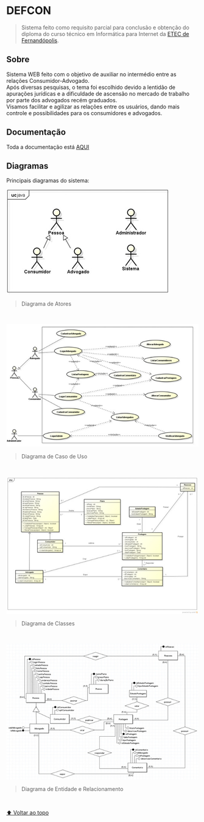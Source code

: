 # DEFCON

> Sistema feito como requisito parcial para conclusão e obtenção do diploma do curso técnico em Informática para Internet da [ETEC de Fernandópolis](https://etecfernandopolis.com.br/site/inicio/).

## Sobre
Sistema WEB feito com o objetivo de auxiliar no intermédio entre as relações Consumidor-Advogado. 
<br>
Após diversas pesquisas, o tema foi escolhido devido a lentidão de apurações jurídicas e a dificuldade de ascensão no mercado de trabalho por parte dos advogados recém graduados.
<br>
Visamos facilitar e agilizar as relações entre os usuários, dando mais controle e possibilidades para os consumidores e advogados.

## Documentação
Toda a documentação está [AQUI](https://github.com/grigolin/defcon/tree/main/documentacao)

## Diagramas
Principais diagramas do sistema:

![image](https://raw.githubusercontent.com/grigolin/defcon/main/docs/diagrama%20de%20atores.jpeg)
> Diagrama de Atores

<br>

![image](https://raw.githubusercontent.com/grigolin/defcon/main/docs/diagrama%20de%20caso%20de%20uso.jpeg)
> Diagrama de Caso de Uso

<br>

![image](https://raw.githubusercontent.com/grigolin/defcon/main/docs/diagrama%20de%20classes.jpeg)
> Diagrama de Classes

<br>

![image](https://raw.githubusercontent.com/grigolin/defcon/main/docs/diagrama%20de%20entidade%20e%20relacionamento.jpeg)
> Diagrama de Entidade e Relacionamento

<br>

[⬆ Voltar ao topo](#defcon)<br>

